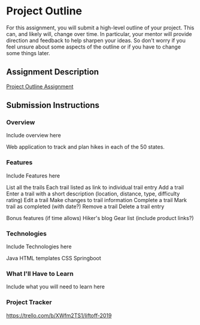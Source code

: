 # Project Outline
For this assignment, you will submit a high-level outline of your project. This can, and likely will, change over time. In particular, your mentor will provide direction and feedback to help sharpen your ideas. So don't worry if you feel unsure about some aspects of the outline or if you have to change some things later.

## Assignment Description
[Project Outline Assignment](https://education.launchcode.org/liftoff/modules/assignments/project-outline)

## Submission Instructions

### Overview
Include overview here

Web application to track and plan hikes in each of the 50 states. 

### Features
Include Features here

List all the trails
  Each trail listed as link to individual trail entry
Add a trail
  Enter a trail with a short description (location, distance, type, difficulty rating)
Edit a trail
  Make changes to trail information
Complete a trail
  Mark trail as completed (with date?)
Remove a trail
  Delete a trail entry

Bonus features (if time allows)
  Hiker's blog
  Gear list (include product links?) 

### Technologies
Include Technologies here

Java
HTML templates
CSS
Springboot

### What I'll Have to Learn
Include what you will need to learn here


### Project Tracker
https://trello.com/b/XWfm2TS1/liftoff-2019


